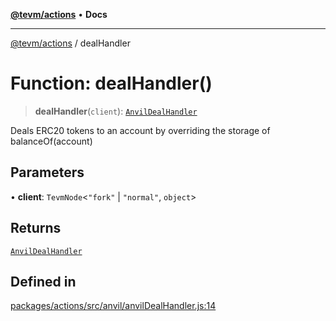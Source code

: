 [**@tevm/actions**](../README.md) • **Docs**

***

[@tevm/actions](../globals.md) / dealHandler

# Function: dealHandler()

> **dealHandler**(`client`): [`AnvilDealHandler`](../type-aliases/AnvilDealHandler.md)

Deals ERC20 tokens to an account by overriding the storage of balanceOf(account)

## Parameters

• **client**: `TevmNode`\<`"fork"` \| `"normal"`, `object`\>

## Returns

[`AnvilDealHandler`](../type-aliases/AnvilDealHandler.md)

## Defined in

[packages/actions/src/anvil/anvilDealHandler.js:14](https://github.com/evmts/tevm-monorepo/blob/main/packages/actions/src/anvil/anvilDealHandler.js#L14)
